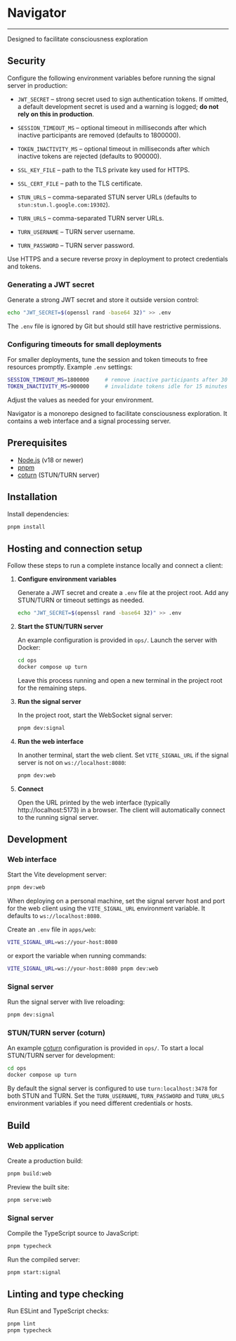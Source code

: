 # Navigator

---
Designed to facilitate consciousness exploration

## Security

Configure the following environment variables before running the signal server in production:

- `JWT_SECRET` – strong secret used to sign authentication tokens. If omitted, a default
  development secret is used and a warning is logged; **do not rely on this in production**.
- `SESSION_TIMEOUT_MS` – optional timeout in milliseconds after which inactive participants are removed (defaults to 1800000).
- `TOKEN_INACTIVITY_MS` – optional timeout in milliseconds after which inactive tokens are rejected (defaults to 900000).

- `SSL_KEY_FILE` – path to the TLS private key used for HTTPS.
- `SSL_CERT_FILE` – path to the TLS certificate.

- `STUN_URLS` – comma-separated STUN server URLs (defaults to `stun:stun.l.google.com:19302`).
- `TURN_URLS` – comma-separated TURN server URLs.
- `TURN_USERNAME` – TURN server username.
- `TURN_PASSWORD` – TURN server password.


Use HTTPS and a secure reverse proxy in deployment to protect credentials and tokens.

### Generating a JWT secret

Generate a strong JWT secret and store it outside version control:

```bash
echo "JWT_SECRET=$(openssl rand -base64 32)" >> .env
```

The `.env` file is ignored by Git but should still have restrictive permissions.

### Configuring timeouts for small deployments

For smaller deployments, tune the session and token timeouts to free resources promptly. Example `.env` settings:

```bash
SESSION_TIMEOUT_MS=1800000     # remove inactive participants after 30 minutes
TOKEN_INACTIVITY_MS=900000     # invalidate tokens idle for 15 minutes
```

Adjust the values as needed for your environment.



Navigator is a monorepo designed to facilitate consciousness exploration. It contains a web interface and a signal processing server.

## Prerequisites

- [Node.js](https://nodejs.org/) (v18 or newer)
- [pnpm](https://pnpm.io/)
- [coturn](https://github.com/coturn/coturn) (STUN/TURN server)

## Installation

Install dependencies:

```bash
pnpm install
```

## Hosting and connection setup

Follow these steps to run a complete instance locally and connect a client:

1. **Configure environment variables**
   
   Generate a JWT secret and create a `.env` file at the project root. Add any STUN/TURN or timeout settings as needed.

   ```bash
   echo "JWT_SECRET=$(openssl rand -base64 32)" >> .env
   ```

2. **Start the STUN/TURN server**

   An example configuration is provided in `ops/`. Launch the server with Docker:

   ```bash
   cd ops
   docker compose up turn
   ```

   Leave this process running and open a new terminal in the project root for the remaining steps.

3. **Run the signal server**

   In the project root, start the WebSocket signal server:

   ```bash
   pnpm dev:signal
   ```

4. **Run the web interface**

   In another terminal, start the web client. Set `VITE_SIGNAL_URL` if the signal server is not on `ws://localhost:8080`:

   ```bash
   pnpm dev:web
   ```

5. **Connect**

   Open the URL printed by the web interface (typically http://localhost:5173) in a browser. The client will automatically connect to the running signal server.


## Development

### Web interface

Start the Vite development server:

```bash
pnpm dev:web
```

When deploying on a personal machine, set the signal server host and port for the web client using the `VITE_SIGNAL_URL` environment variable. It defaults to `ws://localhost:8080`.

Create an `.env` file in `apps/web`:

```bash
VITE_SIGNAL_URL=ws://your-host:8080
```

or export the variable when running commands:

```bash
VITE_SIGNAL_URL=ws://your-host:8080 pnpm dev:web
```

### Signal server

Run the signal server with live reloading:

```bash
pnpm dev:signal
```

### STUN/TURN server (coturn)

An example [coturn](https://github.com/coturn/coturn) configuration is provided in `ops/`. To start a local STUN/TURN server for development:

```bash
cd ops
docker compose up turn
```

By default the signal server is configured to use `turn:localhost:3478` for both STUN and TURN. Set the `TURN_USERNAME`, `TURN_PASSWORD` and `TURN_URLS` environment variables if you need different credentials or hosts.

## Build

### Web application

Create a production build:

```bash
pnpm build:web
```

Preview the built site:

```bash
pnpm serve:web
```

### Signal server

Compile the TypeScript source to JavaScript:

```bash
pnpm typecheck
```

Run the compiled server:

```bash
pnpm start:signal
```

## Linting and type checking

Run ESLint and TypeScript checks:

```bash
pnpm lint
pnpm typecheck
```


